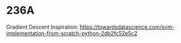# 236A

Gradient Descent Inspiration: https://towardsdatascience.com/svm-implementation-from-scratch-python-2db2fc52e5c2